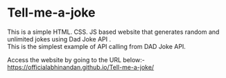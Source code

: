 # Tell-me-a-joke
This is a simple HTML. CSS. JS based website that generates random and unlimited jokes using Dad Joke API .  
This is the simplest example of API calling from DAD Joke API. 

Access the website by going to the URL below:-
https://officialabhinandan.github.io/Tell-me-a-joke/
